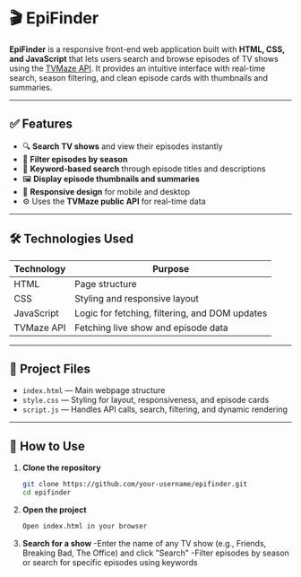 # 🎬 EpiFinder

**EpiFinder** is a responsive front-end web application built with **HTML, CSS, and JavaScript** that lets users search and browse episodes of TV shows using the [TVMaze API](https://www.tvmaze.com/api). It provides an intuitive interface with real-time search, season filtering, and clean episode cards with thumbnails and summaries.

---

## ✅ Features

- 🔍 **Search TV shows** and view their episodes instantly
- 🎯 **Filter episodes by season**
- 📄 **Keyword-based search** through episode titles and descriptions
- 🖼️ **Display episode thumbnails and summaries**
- 📱 **Responsive design** for mobile and desktop
- ⚙️ Uses the **TVMaze public API** for real-time data

---

## 🛠️ Technologies Used

| Technology  | Purpose                                 |
|-------------|------------------------------------------|
| HTML        | Page structure                          |
| CSS         | Styling and responsive layout           |
| JavaScript  | Logic for fetching, filtering, and DOM updates |
| TVMaze API  | Fetching live show and episode data     |

---

## 📁 Project Files

- `index.html` — Main webpage structure  
- `style.css` — Styling for layout, responsiveness, and episode cards  
- `script.js` — Handles API calls, search, filtering, and dynamic rendering

---

## 🚀 How to Use

1. **Clone the repository**
   ```bash
   git clone https://github.com/your-username/epifinder.git
   cd epifinder
2. **Open the project**
   ```bash
   Open index.html in your browser
3. **Search for a show**
-Enter the name of any TV show (e.g., Friends, Breaking Bad, The Office) and click "Search"
-Filter episodes by season or search for specific episodes using keywords
